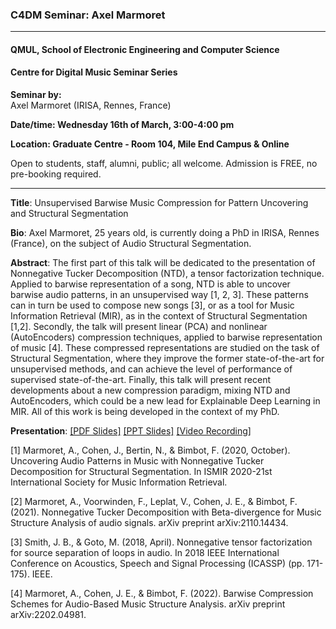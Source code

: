 ### C4DM Seminar: Axel Marmoret
-----------------

#### QMUL, School of Electronic Engineering and Computer Science

#### Centre for Digital Music Seminar Series

**Seminar by:**   
    Axel Marmoret (IRISA, Rennes, France)

**Date/time: Wednesday 16th of March, 3:00-4:00 pm**

**Location: Graduate Centre - Room 104, Mile End Campus & Online**

Open to students, staff, alumni, public; all welcome.
Admission is FREE, no pre-booking required.

-----------------

<b>Title</b>: Unsupervised Barwise Music Compression for Pattern Uncovering and Structural Segmentation

<b>Bio</b>: 
Axel Marmoret, 25 years old, is currently doing a PhD in IRISA, Rennes (France), on the subject of Audio Structural Segmentation.

<b>Abstract</b>:
The first part of this talk will be dedicated to the presentation of Nonnegative Tucker Decomposition (NTD), a tensor factorization technique. Applied to barwise representation of a song, NTD is able to uncover barwise audio patterns, in an unsupervised way [1, 2, 3]. These patterns can in turn be used to compose new songs [3], or as a tool for Music Information Retrieval (MIR), as in the context of Structural Segmentation [1,2].
Secondly, the talk will present linear (PCA) and nonlinear (AutoEncoders) compression techniques, applied to barwise representation of music [4]. These compressed representations are studied on the task of Structural Segmentation, where they improve the former state-of-the-art for unsupervised methods, and can achieve the level of performance of supervised state-of-the-art.
Finally, this talk will present recent developments about a new compression paradigm, mixing NTD and AutoEncoders, which could be a new lead for Explainable Deep Learning in MIR.
All of this work is being developed in the context of my PhD.

<b>Presentation</b>: <a href="https://drive.google.com/file/d/1L315aWbZBE_OmO1vy0RUBwottBmdtChY/view?usp=sharing">[PDF Slides]</a> <a href="https://docs.google.com/presentation/d/1Y7KZOd72a3jtnuN3SnVk0XnR4aUGy6Bj/edit?usp=sharing&ouid=106885667490850476381&rtpof=true&sd=true">[PPT Slides]</a> <a href="https://www.youtube.com/watch?v=DMPe79KLasg">[Video Recording]</a>

[1] Marmoret, A., Cohen, J., Bertin, N., & Bimbot, F. (2020, October). Uncovering Audio Patterns in Music with Nonnegative Tucker Decomposition for Structural Segmentation. In ISMIR 2020-21st International Society for Music Information Retrieval.

[2] Marmoret, A., Voorwinden, F., Leplat, V., Cohen, J. E., & Bimbot, F. (2021). Nonnegative Tucker Decomposition with Beta-divergence for Music Structure Analysis of audio signals. arXiv preprint arXiv:2110.14434.

[3] Smith, J. B., & Goto, M. (2018, April). Nonnegative tensor factorization for source separation of loops in audio. In 2018 IEEE International Conference on Acoustics, Speech and Signal Processing (ICASSP) (pp. 171-175). IEEE.

[4] Marmoret, A., Cohen, J. E., & Bimbot, F. (2022). Barwise Compression Schemes for Audio-Based Music Structure Analysis. arXiv preprint arXiv:2202.04981.

